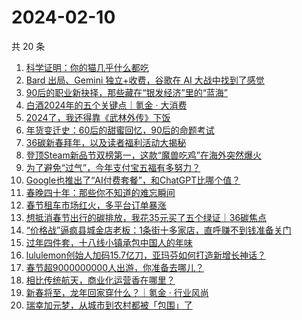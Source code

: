 # 2024-02-10

共 20 条

<!-- BEGIN 36KR -->
<!-- 最后更新时间 2024-02-10 04:05:27 +0800 -->
1. [科学证明：你的猫几乎什么都吃](https://36kr.com/p/2577331924674184)
1. [Bard 出局、Gemini 独立+收费，谷歌在 AI 大战中找到了感觉](https://36kr.com/p/2639999982582912)
1. [90后的职业新抉择，那些藏在“银发经济”里的“蓝海”](https://36kr.com/p/2639832293129353)
1. [白酒2024年的五个关键点｜氪金 · 大消费](https://36kr.com/p/2640570288962696)
1. [2024了，我还得靠《武林外传》下饭](https://36kr.com/p/2639918909389953)
1. [年货变迁史：60后的甜蜜回忆，90后的命题考试](https://36kr.com/p/2640500540588293)
1. [36碳新春拜年，以及读者福利活动大揭秘](https://36kr.com/p/2639918765490440)
1. [登顶Steam新品节双榜第一，这款“魔兽吃鸡”在海外突然爆火](https://36kr.com/p/2639724909575298)
1. [为了避免“过气”，今年支付宝五福有多努力？](https://36kr.com/p/2639827504991491)
1. [Google也推出了“AI付费套餐”，和ChatGPT比哪个值？](https://36kr.com/p/2639885359579396)
1. [春晚四十年：那些你不知道的难忘瞬间](https://36kr.com/p/2639571245924615)
1. [春节租车市场红火，多平台订单暴涨](https://36kr.com/p/2639630318797064)
1. [想抵消春节出行的碳排放，我花35元买了五个绿证｜36碳焦点](https://36kr.com/p/2638024539569280)
1. [“价格战”逼疯县城金店老板：1条街十多家店，直呼赚不到钱准备关门](https://36kr.com/p/2639692022939913)
1. [过年四件套，十八线小镇承包中国人的年味](https://36kr.com/p/2639874713207044)
1. [lululemon创始人加码15.7亿刀，亚玛芬如何打造新增长神话？](https://36kr.com/p/2639791877979272)
1. [春节超9000000000人出游，你准备去哪儿？](https://36kr.com/p/2639669691498760)
1. [相比传统航天，商业化运营香在哪里？](https://36kr.com/p/2639644898115846)
1. [新春将至，龙年回家穿什么？｜氪金 · 行业风尚](https://36kr.com/p/2640563928693897)
1. [瑞幸加元梦，从城市到农村都被「包围」了](https://36kr.com/p/2639930062994564)
<!-- END 36KR -->